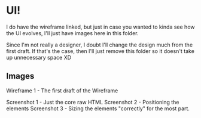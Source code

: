 # UI!

I do have the wireframe linked, but just in case you wanted to kinda see how the UI evolves, I'll just have images here in this folder.

Since I'm not really a designer, I doubt I'll change the design much from the first draft. If that's the case, then I'll just remove this folder so it doesn't take up unnecessary space XD

## Images

Wireframe 1 - The first draft of the Wireframe

Screenshot 1 - Just the core raw HTML
Screenshot 2 - Positioning the elements
Screenshot 3 - Sizing the elements "correctly" for the most part.
